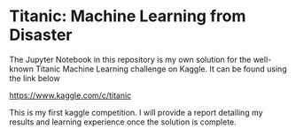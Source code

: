 # Titanic: Machine Learning from Disaster

The Jupyter Notebook in this repository is my own solution for the well-known Titanic Machine Learning challenge on Kaggle. It can be found using the link below

https://www.kaggle.com/c/titanic


This is my first kaggle competition. I will provide a report detailing my results and learning experience once the solution is complete. 





